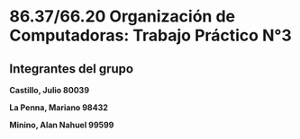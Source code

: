 # 86.37/66.20 Organización de Computadoras: Trabajo Práctico N°3
## Integrantes del grupo
**Castillo, Julio 80039**

**La Penna, Mariano 98432**

**Minino, Alan Nahuel 99599**
